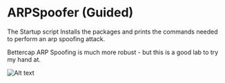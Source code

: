 # ARPSpoofer (Guided)

The Startup script Installs the packages and prints the commands needed to perform an arp spoofing attack.

Bettercap ARP Spoofing is much more robust - but this is a good lab to try my hand at.

![Alt text](https://github.com/bobby-valenzuela/ARPSpoofer/blob/main/ArpSpooferStartup.png?raw=true "Demo 1")
